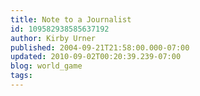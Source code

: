 ```yaml
---
title: Note to a Journalist
id: 109582938585637192
author: Kirby Urner
published: 2004-09-21T21:58:00.000-07:00
updated: 2010-09-02T00:20:39.239-07:00
blog: world_game
tags: 
---
```



